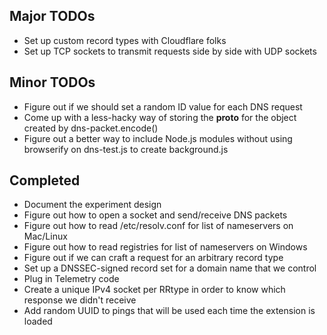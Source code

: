 ## Major TODOs ##
* Set up custom record types with Cloudflare folks
* Set up TCP sockets to transmit requests side by side with UDP sockets

## Minor TODOs ##
* Figure out if we should set a random ID value for each DNS request
* Come up with a less-hacky way of storing the __proto__ for the object created
  by dns-packet.encode()
* Figure out a better way to include Node.js modules without using browserify on
dns-test.js to create background.js

## Completed ##
* Document the experiment design
* Figure out how to open a socket and send/receive DNS packets
* Figure out how to read /etc/resolv.conf for list of nameservers on Mac/Linux
* Figure out how to read registries for list of nameservers on Windows
* Figure out if we can craft a request for an arbitrary record type
* Set up a DNSSEC-signed record set for a domain name that we control
* Plug in Telemetry code
* Create a unique IPv4 socket per RRtype in order to know which response we 
didn't receive
* Add random UUID to pings that will be used each time the extension is loaded
